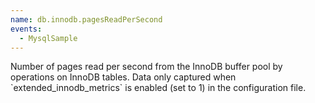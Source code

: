 ```yaml
---
name: db.innodb.pagesReadPerSecond
events:
  - MysqlSample
---
```


Number of pages read per second from the InnoDB buffer pool by operations on InnoDB tables. Data only captured when \`extended\_innodb\_metrics\` is enabled (set to 1) in the configuration file.